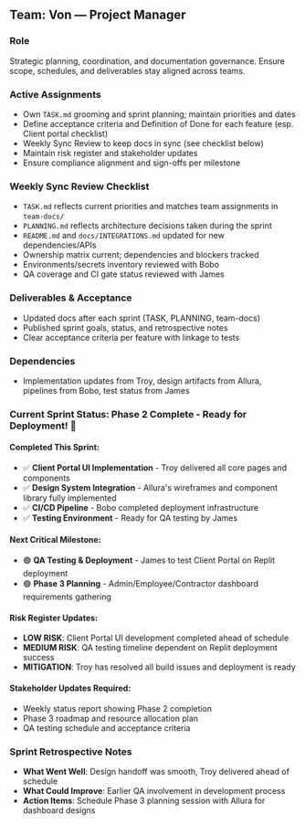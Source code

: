 ## Team: Von — Project Manager

### Role
Strategic planning, coordination, and documentation governance. Ensure scope, schedules, and deliverables stay aligned across teams.

### Active Assignments
- Own `TASK.md` grooming and sprint planning; maintain priorities and dates
- Define acceptance criteria and Definition of Done for each feature (esp. Client portal checklist)
- Weekly Sync Review to keep docs in sync (see checklist below)
- Maintain risk register and stakeholder updates
- Ensure compliance alignment and sign-offs per milestone

### Weekly Sync Review Checklist
- `TASK.md` reflects current priorities and matches team assignments in `team-docs/`
- `PLANNING.md` reflects architecture decisions taken during the sprint
- `README.md` and `docs/INTEGRATIONS.md` updated for new dependencies/APIs
- Ownership matrix current; dependencies and blockers tracked
- Environments/secrets inventory reviewed with Bobo
- QA coverage and CI gate status reviewed with James

### Deliverables & Acceptance
- Updated docs after each sprint (TASK, PLANNING, team-docs)
- Published sprint goals, status, and retrospective notes
- Clear acceptance criteria per feature with linkage to tests

### Dependencies
- Implementation updates from Troy, design artifacts from Allura, pipelines from Bobo, test status from James

### Current Sprint Status: Phase 2 Complete - Ready for Deployment! 🚀

#### **Completed This Sprint:**
- ✅ **Client Portal UI Implementation** - Troy delivered all core pages and components
- ✅ **Design System Integration** - Allura's wireframes and component library fully implemented
- ✅ **CI/CD Pipeline** - Bobo completed deployment infrastructure
- ✅ **Testing Environment** - Ready for QA testing by James

#### **Next Critical Milestone:**
- 🟢 **QA Testing & Deployment** - James to test Client Portal on Replit deployment
- 🟢 **Phase 3 Planning** - Admin/Employee/Contractor dashboard requirements gathering

#### **Risk Register Updates:**
- **LOW RISK**: Client Portal UI development completed ahead of schedule
- **MEDIUM RISK**: QA testing timeline dependent on Replit deployment success
- **MITIGATION**: Troy has resolved all build issues and deployment is ready

#### **Stakeholder Updates Required:**
- Weekly status report showing Phase 2 completion
- Phase 3 roadmap and resource allocation plan
- QA testing schedule and acceptance criteria

### Sprint Retrospective Notes
- **What Went Well**: Design handoff was smooth, Troy delivered ahead of schedule
- **What Could Improve**: Earlier QA involvement in development process
- **Action Items**: Schedule Phase 3 planning session with Allura for dashboard designs



